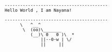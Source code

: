 <pre>
----------------------------------------
<span>Hello World , I am Nayana!
</span>
----------------------------------------
      \   ^__^
       \  (oo)\_______
          (__)\ 0   0 )\  *
              ||--0-w | \/
              ||     ||

<!-- ### and just a funny gif...😛
![](https://media.giphy.com/media/13GIgrGdslD9oQ/giphy.gif) -->
